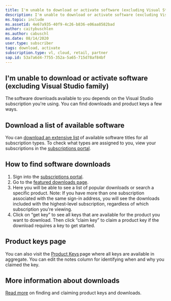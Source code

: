 ```yaml
---
title: I'm unable to download or activate software (excluding Visual Studio family)
description: I'm unable to download or activate software (excluding Visual Studio family), included with my Visual Studio subscription.
ms.topic: include
ms.assetid: 4e67a935-40f9-4c26-b836-e06aa8582bad
author: caitybuschlen
ms.author: cabuschl
ms.date: 08/14/2020
user.type: subscriber
tags: download, activate
subscription.type: vl, cloud, retail, partner
sap.id: 53a7a6d4-7755-352a-5a65-715d78af84bf
---
```


## I'm unable to download or activate software (excluding Visual Studio family)

The software downloads available to you depends on the Visual Studio subscription you're using. You can find downloads and product keys a few ways.  

## Download a list of available software 
You can [download an extensive list](https://download.microsoft.com/download/1/5/4/15454442-CF17-47B9-A65D-DF84EF88511B/Visual_Studio_by_Subscription_Level.xlsx) of available software titles for all subscription types. To check what types are assigned to you, view your subscriptions in the [subscriptions portal](https://my.visualstudio.com/subscriptions).  

## How to find software downloads 
1. Sign into the [subscriptions portal](https://my.visualstudio.com/benefits).  
1. Go to the [featured downloads page](https://my.visualstudio.com/downloads/featured).  
1. Here you will be able to see a list of popular downloads or search a specific product. Note: If you have more than one subscription associated with the same sign-in address, you will see the downloads included with the highest-level subscription, regardless of which subscription you're viewing.  
4. Click on “get key” to see all keys that are available for the product you want to download. Then click “claim key” to claim a product key if the download requires a key to get started. 

## Product keys page 
You can also visit the [Product Keys](https://my.visualstudio.com/productkeys) page where all keys are available in aggregate. You can edit the notes column for identifying when and why you claimed the key. 

## More information about downloads 
[Read more](https://docs.microsoft.com/visualstudio/subscriptions/find-keys) on finding and claiming product keys and downloads.  